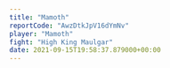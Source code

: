 ```yaml
---
title: "Mamoth"
reportCode: "AwzDtkJpV16dYmNv"
player: "Mamoth"
fight: "High King Maulgar"
date: 2021-09-15T19:58:37.879000+00:00
---
```

